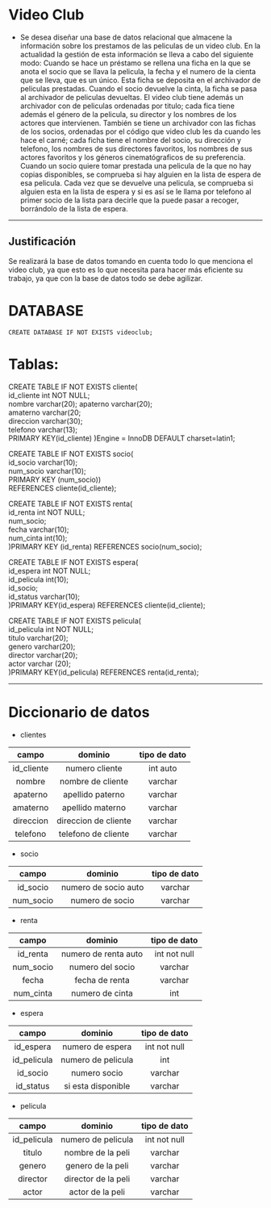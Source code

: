 #  Video Club

* Se desea diseñar una base de datos relacional que almacene la información sobre los prestamos de las peliculas de un video club.
En la actualidad la gestión de esta información se lleva a cabo del siguiente modo: Cuando se hace un préstamo se rellena una ficha en la que se anota el socio que se llava la pelicula, la fecha y el numero de la cienta que se lleva, que es un único. Esta ficha se deposita en el archivador de peliculas prestadas. Cuando el socio devuelve la cinta, la ficha se pasa al archivador de peliculas devueltas. El video club tiene además un archivador con de peliculas ordenadas por titulo; cada fica tiene además el género de la pelicula, su director y los nombres de los actores que intervienen. También se tiene un archivador con las fichas de los socios, ordenadas por el código que video club les da cuando les hace el carné; cada ficha tiene el nombre del socio, su dirección y telefono, los nombres de sus directores favoritos, los nombres de sus actores favoritos y los géneros cinematógraficos de su preferencia. Cuando un socio quiere tomar prestada una pelicula de la que no hay copias disponibles, se comprueba si hay alguien en la lista de espera de esa pelicula. Cada vez que se devuelve una pelicula, se comprueba si alguien esta en la lista de espera y si es así se le llama por telefono al primer socio de la lista para decirle que la puede pasar a recoger, borrándolo de la lista de espera. 
___

## Justificación

Se realizará la base de datos tomando en cuenta todo lo que menciona el video club, ya que esto es lo que necesita para hacer más eficiente su trabajo, ya que con la base de datos todo se debe agilizar.

# DATABASE  
    CREATE DATABASE IF NOT EXISTS videoclub;

# Tablas:
CREATE TABLE IF NOT EXISTS cliente(     
id_cliente int NOT NULL;    
nombre varchar(20); 
apaterno varchar(20);   
amaterno varchar(20;    
direccion varchar(30);  
telefono varchar(13);   
PRIMARY KEY(id_cliente) 
)Engine = InnoDB DEFAULT charset=latin1;

CREATE TABLE IF NOT EXISTS socio(   
  id_socio varchar(10);     
num_socio varchar(10);  
PRIMARY KEY (num_socio))  
REFERENCES cliente(id_cliente);

CREATE TABLE IF NOT EXISTS renta(   
  id_renta int NOT NULL;    
num_socio;  
fecha varchar(10);  
num_cinta int(10);  
)PRIMARY KEY (id_renta) REFERENCES socio(num_socio);

CREATE TABLE IF NOT EXISTS espera(  
  id_espera int NOT NULL;   
id_pelicula int(10);    
id_socio;   
id_status varchar(10);      
)PRIMARY KEY(id_espera) REFERENCES cliente(id_cliente);

CREATE TABLE IF NOT EXISTS pelicula(    
  id_pelicula int NOT NULL;     
  titulo varchar(20);   
genero varchar(20);     
director varchar(20);   
actor varchar (20);     
)PRIMARY KEY(id_pelicula) REFERENCES renta(id_renta);
___
# Diccionario de datos

* clientes

| campo | dominio | tipo de dato |  
| :---: | :-----: | :----------: |
| id_cliente | numero cliente| int auto|
|nombre| nombre de cliente| varchar|
|apaterno|apellido paterno| varchar|
|amaterno| apellido materno| varchar|
|direccion| direccion de cliente| varchar|
|telefono| telefono de cliente| varchar|

* socio

| campo | dominio | tipo de dato |
| :---: | :-----: | :----------: |
|id_socio| numero de socio auto|varchar|
|num_socio|numero de socio|varchar|

* renta

| campo | dominio | tipo de dato |
| :---: | :-----: | :----------: |
|id_renta|numero de renta auto| int not null|
|num_socio|numero del socio| varchar|
|fecha| fecha de renta| varchar|
|num_cinta| numero de cinta|int|

* espera

| campo | dominio | tipo de dato |
| :---: | :-----: | :----------: |
|id_espera| numero de espera| int not null|
|id_pelicula| numero de pelicula| int|
|id_socio| numero socio| varchar|
|id_status|si esta disponible| varchar|

* pelicula

| campo | dominio | tipo de dato |
| :---: | :-----: | :----------: |
|id_pelicula| numero de pelicula| int not null|
|titulo| nombre de la peli| varchar|
|genero| genero de la peli| varchar|
|director| director de la peli| varchar|
|actor| actor de la peli| varchar|
